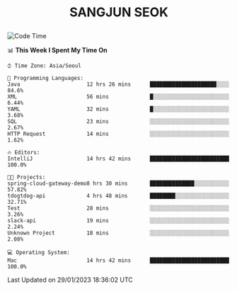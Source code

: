 <h1>
 <p align="center">
   SANGJUN SEOK
 </p>
</h1>

<!--START_SECTION:waka-->
![Code Time](http://img.shields.io/badge/Code%20Time-2%2C192%20hrs%208%20mins-blue)

📊 **This Week I Spent My Time On** 

```text
⌚︎ Time Zone: Asia/Seoul

💬 Programming Languages: 
Java                     12 hrs 26 mins      █████████████████████░░░░   84.6% 
XML                      56 mins             █░░░░░░░░░░░░░░░░░░░░░░░░   6.44% 
YAML                     32 mins             █░░░░░░░░░░░░░░░░░░░░░░░░   3.68% 
SQL                      23 mins             ░░░░░░░░░░░░░░░░░░░░░░░░░   2.67% 
HTTP Request             14 mins             ░░░░░░░░░░░░░░░░░░░░░░░░░   1.62%

🔥 Editors: 
IntelliJ                 14 hrs 42 mins      █████████████████████████   100.0%

🐱‍💻 Projects: 
spring-cloud-gateway-demo8 hrs 30 mins       ██████████████░░░░░░░░░░░   57.82% 
tdogtdog-api             4 hrs 48 mins       ████████░░░░░░░░░░░░░░░░░   32.71% 
Test                     28 mins             ░░░░░░░░░░░░░░░░░░░░░░░░░   3.26% 
slack-api                19 mins             ░░░░░░░░░░░░░░░░░░░░░░░░░   2.24% 
Unknown Project          18 mins             ░░░░░░░░░░░░░░░░░░░░░░░░░   2.08%

💻 Operating System: 
Mac                      14 hrs 42 mins      █████████████████████████   100.0%

```


 Last Updated on 29/01/2023 18:36:02 UTC
<!--END_SECTION:waka-->
